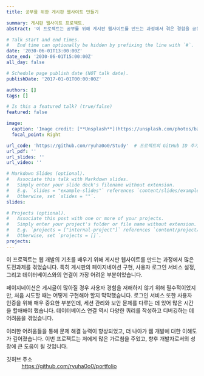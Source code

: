```yaml
---
title: 공부를 위한 게시판 웹사이트 만들기

summary: 게시판 웹사이트 프로젝트.
abstract: '이 프로젝트는 공부를 위해 게시판 웹사이트를 만드는 과정에서 겪은 경험을 공유합니다. 게시판의 페이지네이션, 로그인 서비스, 데이터베이스 연결이 특히 어려웠습니다. 이러한 도전들을 극복하면서 많은 것을 배우고 성장할 수 있었습니다. 이 프로젝트를 통해 웹 개발의 다양한 측면을 이해하고, 실질적인 문제 해결 능력을 기를 수 있었습니다.'

# Talk start and end times.
#   End time can optionally be hidden by prefixing the line with `#`.
date: '2030-06-01T13:00:00Z'
date_end: '2030-06-01T15:00:00Z'
all_day: false

# Schedule page publish date (NOT talk date).
publishDate: '2017-01-01T00:00:00Z'

authors: []
tags: []

# Is this a featured talk? (true/false)
featured: false

image:
  caption: 'Image credit: [**Unsplash**](https://unsplash.com/photos/bzdhc5b3Bxs)'
  focal_point: Right

url_code: 'https://github.com/ryuha0o0/Study'  # 프로젝트의 GitHub ID 추가
url_pdf: ''
url_slides: ''
url_video: ''

# Markdown Slides (optional).
#   Associate this talk with Markdown slides.
#   Simply enter your slide deck's filename without extension.
#   E.g. `slides = "example-slides"` references `content/slides/example-slides.md`.
#   Otherwise, set `slides = ""`.
slides:

# Projects (optional).
#   Associate this post with one or more of your projects.
#   Simply enter your project's folder or file name without extension.
#   E.g. `projects = ["internal-project"]` references `content/project/deep-learning/index.md`.
#   Otherwise, set `projects = []`.
projects:
---
```


이 프로젝트는 웹 개발의 기초를 배우기 위해 게시판 웹사이트를 만드는 과정에서 많은 도전과제를 겪었습니다. 특히 게시판의 페이지네이션 구현, 사용자 로그인 서비스 설정, 그리고 데이터베이스와의 연결이 가장 어려운 부분이었습니다.

페이지네이션은 게시글이 많아질 경우 사용자 경험을 저해하지 않기 위해 필수적이었지만, 처음 시도할 때는 어떻게 구현해야 할지 막막했습니다. 로그인 서비스 또한 사용자 인증을 위해 매우 중요한 부분인데, 세션 관리와 보안 문제를 다루는 데 있어 많은 시간을 할애해야 했습니다. 데이터베이스 연결 역시 다양한 쿼리를 작성하고 디버깅하는 데 어려움을 겪었습니다.

이러한 어려움들을 통해 문제 해결 능력이 향상되었고, 더 나아가 웹 개발에 대한 이해도가 깊어졌습니다. 이번 프로젝트는 저에게 많은 가르침을 주었고, 향후 개발자로서의 성장에 큰 도움이 될 것입니다.

<dl>
    <dt>깃허브 주소</dt>
    <dd><a href="https://github.com/ryuha0o0/portfolio" target="_blank">https://github.com/ryuha0o0/portfolio</a></dd>
</dl>

